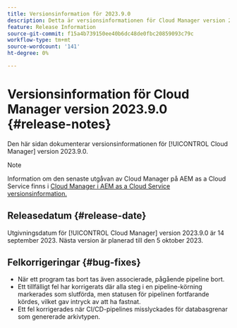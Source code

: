 ```yaml
---
title: Versionsinformation för 2023.9.0
description: Detta är versionsinformationen för Cloud Manager version 2023.9.0.
feature: Release Information
source-git-commit: f15a4b739150ee40b6dc48de0fbc20859093c79c
workflow-type: tm+mt
source-wordcount: '141'
ht-degree: 0%

---
```



# Versionsinformation för Cloud Manager version 2023.9.0 {#release-notes}

Den här sidan dokumenterar versionsinformationen för [!UICONTROL Cloud Manager] version 2023.9.0.

>[!NOTE]
>
>Information om den senaste utgåvan av Cloud Manager på AEM as a Cloud Service finns i [Cloud Manager i AEM as a Cloud Service versionsinformation.](https://experienceleague.adobe.com/docs/experience-manager-cloud-service/content/implementing/using-cloud-manager/release-notes-cloud-manager/release-notes-cm-current.html)

## Releasedatum {#release-date}

Utgivningsdatum för [!UICONTROL Cloud Manager] version 2023.9.0 är 14 september 2023. Nästa version är planerad till den 5 oktober 2023.

## Felkorrigeringar {#bug-fixes}

* När ett program tas bort tas även associerade, pågående pipeline bort.
* Ett tillfälligt fel har korrigerats där alla steg i en pipeline-körning markerades som slutförda, men statusen för pipelinen fortfarande kördes, vilket gav intryck av att ha fastnat.
* Ett fel korrigerades när CI/CD-pipelines misslyckades för databasgrenar som genererade arkivtypen.
